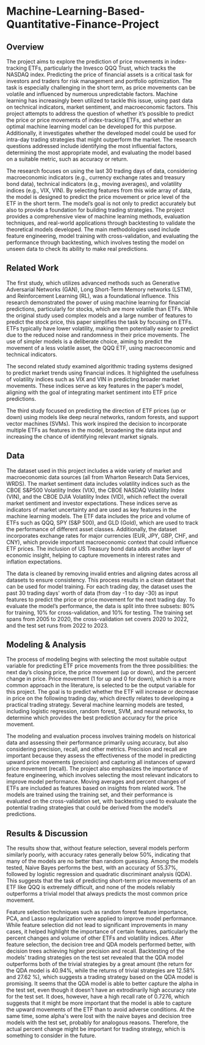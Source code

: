 # Machine-Learning-Based-Quantitative-Finance-Project

## Overview
The project aims to explore the prediction of price movements in index-tracking ETFs, particularly the Invesco QQQ Trust, which tracks the NASDAQ index. Predicting the price of financial assets is a critical task for investors and traders for risk management and portfolio optimization. The task is especially challenging in the short term, as price movements can be volatile and influenced by numerous unpredictable factors. Machine learning has increasingly been utilized to tackle this issue, using past data on technical indicators, market sentiment, and macroeconomic factors. This project attempts to address the question of whether it’s possible to predict the price or price movements of index-tracking ETFs, and whether an optimal machine learning model can be developed for this purpose. Additionally, it investigates whether the developed model could be used for intra-day trading strategies that might outperform the market. The research questions addressed include identifying the most influential factors, determining the most appropriate model, and evaluating the model based on a suitable metric, such as accuracy or return.

The research focuses on using the last 30 trading days of data, considering macroeconomic indicators (e.g., currency exchange rates and treasury bond data), technical indicators (e.g., moving averages), and volatility indices (e.g., VIX, VIN). By selecting features from this wide array of data, the model is designed to predict the price movement or price level of the ETF in the short term. The model’s goal is not only to predict accurately but also to provide a foundation for building trading strategies. The project provides a comprehensive view of machine learning methods, evaluation techniques, and real-world applications through backtesting to validate the theoretical models developed. The main methodologies used include feature engineering, model training with cross-validation, and evaluating the performance through backtesting, which involves testing the model on unseen data to check its ability to make real predictions.

## Related Work
The first study, which utilizes advanced methods such as Generative Adversarial Networks (GAN), Long Short-Term Memory networks (LSTM), and Reinforcement Learning (RL), was a foundational influence. This research demonstrated the power of using machine learning for financial predictions, particularly for stocks, which are more volatile than ETFs. While the original study used complex models and a large number of features to predict the stock price, this paper simplifies the task by focusing on ETFs. ETFs typically have lower volatility, making them potentially easier to predict due to the reduced noise and randomness in their price movements. The use of simpler models is a deliberate choice, aiming to predict the movement of a less volatile asset, the QQQ ETF, using macroeconomic and technical indicators.

The second related study examined algorithmic trading systems designed to predict market trends using financial indices. It highlighted the usefulness of volatility indices such as VIX and VIN in predicting broader market movements. These indices serve as key features in the paper’s model, aligning with the goal of integrating market sentiment into ETF price predictions. 

The third study focused on predicting the direction of ETF prices (up or down) using models like deep neural networks, random forests, and support vector machines (SVMs). This work inspired the decision to incorporate multiple ETFs as features in the model, broadening the data input and increasing the chance of identifying relevant market signals.

## Data
The dataset used in this project includes a wide variety of market and macroeconomic data sources (all from Wharton Research Data Services, WRDS). The market sentiment data includes volatility indices such as the CBOE S&P500 Volatility Index (VIX), the CBOE NASDAQ Volatility Index (VIN), and the CBOE DJIA Volatility Index (VID), which reflect the overall market sentiment and investor expectations. These indices serve as indicators of market uncertainty and are used as key features in the machine learning models. The ETF data includes the price and volume of ETFs such as QQQ, SPY (S&P 500), and GLD (Gold), which are used to track the performance of different asset classes. Additionally, the dataset incorporates exchange rates for major currencies (EUR, JPY, GBP, CHF, and CNY), which provide important macroeconomic context that could influence ETF prices. The inclusion of US Treasury bond data adds another layer of economic insight, helping to capture movements in interest rates and inflation expectations.

The data is cleaned by removing invalid entries and aligning dates across all datasets to ensure consistency. This process results in a clean dataset that can be used for model training. For each trading day, the dataset uses the past 30 trading days' worth of data (from day -1 to day -30) as input features to predict the price or price movement for the next trading day. To evaluate the model’s performance, the data is split into three subsets: 80% for training, 10% for cross-validation, and 10% for testing. The training set spans from 2005 to 2020, the cross-validation set covers 2020 to 2022, and the test set runs from 2022 to 2023.

## Modeling & Analysis
The process of modeling begins with selecting the most suitable output variable for predicting ETF price movements from the three possibilities: the next day’s closing price, the price movement (up or down), and the percent change in price. Price movement (1 for up and 0 for down), which is a more common approach in the literature, is selected to be the output variable for this project. The goal is to predict whether the ETF will increase or decrease in price on the following trading day, which directly relates to developing a practical trading strategy. Several machine learning models are tested, including logistic regression, random forest, SVM, and neural networks, to determine which provides the best prediction accuracy for the price movement.

The modeling and evaluation process involves training models on historical data and assessing their performance primarily using accuracy, but also considering precision, recall, and other metrics. Precision and recall are important because they assess the effectiveness of the model in predicting upward price movements (precision) and capturing all instances of upward price movement (recall). The project also emphasizes the importance of feature engineering, which involves selecting the most relevant indicators to improve model performance. Moving averages and percent changes of ETFs are included as features based on insights from related work. The models are trained using the training set, and their performance is evaluated on the cross-validation set, with backtesting used to evaluate the potential trading strategies that could be derived from the model’s predictions.

## Results & Discussion
The results show that, without feature selection, several models perform similarly poorly, with accuracy rates generally below 50%, indicating that many of the models are no better than random guessing. Among the models tested, Naive Bayes performs the best, with an accuracy of 55.37%, followed by logistic regression and quadratic discriminant analysis (QDA). This suggests that the task of predicting short-term price movements of an ETF like QQQ is extremely difficult, and none of the models reliably outperforms a trivial model that always predicts the most common price movement.

Feature selection techniques such as random forest feature importance, PCA, and Lasso regularization were applied to improve model performance. While feature selection did not lead to significant improvements in many cases, it helped highlight the importance of certain features, particularly the percent changes and volume of other ETFs and volatility indices. After feature selection, the decision tree and QDA models performed better, with decision trees achieving higher precision and recall. Backtesting of the models' trading strategies on the test set revealed that the QDA model outperforms both of the trivial strategies by a great amount (the return for the QDA model is 40.94%, while the returns of trivial strategies are 12.58% and 27.62 %), which suggests a trading strategy based on the QDA model is promising. It seems that the QDA model is able to better capture the alpha in the test set, even though it doesn't have an extrodinarily high accuracy rate for the test set. It does, however, have a high recall rate of 0.7276, which suggests that it might be more important that the model is able to capture the upward movements of the ETF than to avoid adverse conditions. At the same time, some alpha's were lost with the naive bayes and decision tree models with the test set, probably for analogous reasons. Therefore, the actual percent change might be important for trading strategy, which is something to consider in the future.
